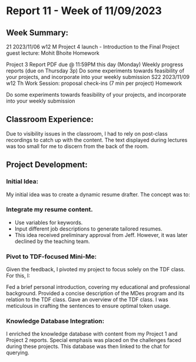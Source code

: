 # Report 11 - Week of 11/09/2023 #

## Week Summary:
21 2023/11/06 w12 M
Project 4 launch - Introduction to the Final Project
guest lecture: Mohit Bhoite
Homework

Project 3 Report PDF due @ 11:59PM this day (Monday)
Weekly progress reports (due on Thursday 3p)
Do some experiments towards feasibility of your projects, and incorporate into your weekly submission
S22 2023/11/09 w12 Th
Work Session: proposal check-ins (7 min per project)
Homework

Do some experiments towards feasibility of your projects, and incorporate into your weekly submission

## Classroom Experience:
Due to visibility issues in the classroom, I had to rely on post-class recordings to catch up with the content. The text displayed during lectures was too small for me to discern from the back of the room.

## Project Development:
### Initial Idea:
My initial idea was to create a dynamic resume drafter. The concept was to:

### Integrate my resume content.
- Use variables for keywords.
- Input different job descriptions to generate tailored resumes.
- This idea received preliminary approval from Jeff. However, it was later declined by the teaching team.

### Pivot to TDF-focused Mini-Me:
Given the feedback, I pivoted my project to focus solely on the TDF class. For this, I:

Fed a brief personal introduction, covering my educational and professional background.
Provided a concise description of the MDes program and its relation to the TDF class.
Gave an overview of the TDF class.
I was meticulous in crafting the sentences to ensure optimal token usage.

### Knowledge Database Integration:
I enriched the knowledge database with content from my Project 1 and Project 2 reports. Special emphasis was placed on the challenges faced during these projects. This database was then linked to the chat for querying.

